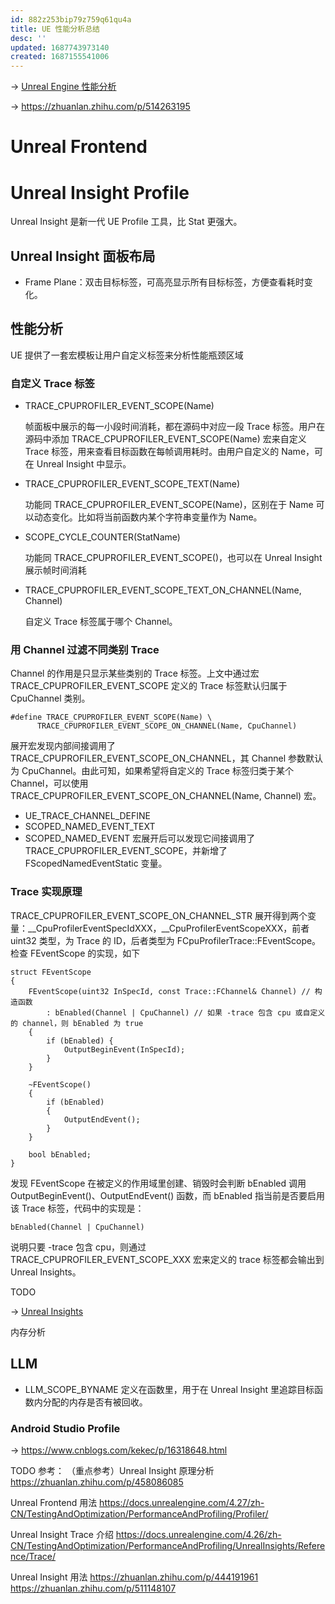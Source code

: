 ```yaml
---
id: 882z253bip79z759q61qu4a
title: UE 性能分析总结
desc: ''
updated: 1687743973140
created: 1687155541006
---
```


-> [Unreal Engine 性能分析](https://docs.unrealengine.com/4.27/zh-CN/TestingAndOptimization/PerformanceAndProfiling/)

-> https://zhuanlan.zhihu.com/p/514263195

# Unreal Frontend

# Unreal Insight Profile

Unreal Insight 是新一代 UE Profile 工具，比 Stat 更强大。

## Unreal Insight 面板布局

- Frame Plane：双击目标标签，可高亮显示所有目标标签，方便查看耗时变化。

## 性能分析

UE 提供了一套宏模板让用户自定义标签来分析性能瓶颈区域

### 自定义 Trace 标签

- TRACE_CPUPROFILER_EVENT_SCOPE(Name)

  帧面板中展示的每一小段时间消耗，都在源码中对应一段 Trace 标签。用户在源码中添加 TRACE_CPUPROFILER_EVENT_SCOPE(Name) 宏来自定义 Trace 标签，用来查看目标函数在每帧调用耗时。由用户自定义的 Name，可在 Unreal Insight 中显示。

- TRACE_CPUPROFILER_EVENT_SCOPE_TEXT(Name)

  功能同 TRACE_CPUPROFILER_EVENT_SCOPE(Name)，区别在于 Name 可以动态变化。比如将当前函数内某个字符串变量作为 Name。

- SCOPE_CYCLE_COUNTER(StatName)

  功能同 TRACE_CPUPROFILER_EVENT_SCOPE()，也可以在 Unreal Insight 展示帧时间消耗

- TRACE_CPUPROFILER_EVENT_SCOPE_TEXT_ON_CHANNEL(Name, Channel)
  
  自定义 Trace 标签属于哪个 Channel。

### 用 Channel 过滤不同类别 Trace

Channel 的作用是只显示某些类别的 Trace 标签。上文中通过宏  TRACE_CPUPROFILER_EVENT_SCOPE 定义的 Trace 标签默认归属于 CpuChannel 类别。
  ```
  #define TRACE_CPUPROFILER_EVENT_SCOPE(Name) \
        TRACE_CPUPROFILER_EVENT_SCOPE_ON_CHANNEL(Name, CpuChannel)
  ```
展开宏发现内部间接调用了 TRACE_CPUPROFILER_EVENT_SCOPE_ON_CHANNEL，其 Channel 参数默认为 CpuChannel。由此可知，如果希望将自定义的 Trace 标签归类于某个 Channel，可以使用 TRACE_CPUPROFILER_EVENT_SCOPE_ON_CHANNEL(Name, Channel) 宏。

- UE_TRACE_CHANNEL_DEFINE
- SCOPED_NAMED_EVENT_TEXT
- SCOPED_NAMED_EVENT
  宏展开后可以发现它间接调用了 TRACE_CPUPROFILER_EVENT_SCOPE，并新增了 FScopedNamedEventStatic 变量。

### Trace 实现原理

TRACE_CPUPROFILER_EVENT_SCOPE_ON_CHANNEL_STR 展开得到两个变量：__CpuProfilerEventSpecIdXXX，__CpuProfilerEventScopeXXX，前者 uint32 类型，为 Trace 的 ID，后者类型为 FCpuProfilerTrace::FEventScope。检查 FEventScope 的实现，如下

```
struct FEventScope 
{
    FEventScope(uint32 InSpecId, const Trace::FChannel& Channel) // 构造函数
        : bEnabled(Channel | CpuChannel) // 如果 -trace 包含 cpu 或自定义的 channel，则 bEnabled 为 true
    {
        if (bEnabled) {
            OutputBeginEvent(InSpecId);
        }
    }

    ~FEventScope() 
    {
        if (bEnabled)
        {
            OutputEndEvent();
        }
    }

    bool bEnabled;
}
```

发现 FEventScope 在被定义的作用域里创建、销毁时会判断 bEnabled 调用 OutputBeginEvent()、OutputEndEvent() 函数，而 bEnabled 指当前是否要启用该 Trace 标签，代码中的实现是：

```
bEnabled(Channel | CpuChannel)
```

说明只要 -trace 包含 cpu，则通过 TRACE_CPUPROFILER_EVENT_SCOPE_XXX 宏来定义的 trace 标签都会输出到 Unreal Insights。

TODO

-> [Unreal Insights](https://docs.unrealengine.com/4.27/zh-CN/TestingAndOptimization/PerformanceAndProfiling/UnrealInsights/Overview/)

内存分析

## LLM

- LLM_SCOPE_BYNAME
定义在函数里，用于在 Unreal Insight 里追踪目标函数内分配的内存是否有被回收。

### Android Studio Profile

-> https://www.cnblogs.com/kekec/p/16318648.html


TODO 参考：
（重点参考）Unreal Insight 原理分析 https://zhuanlan.zhihu.com/p/458086085

Unreal Frontend 用法 https://docs.unrealengine.com/4.27/zh-CN/TestingAndOptimization/PerformanceAndProfiling/Profiler/

Unreal Insight Trace 介绍 https://docs.unrealengine.com/4.26/zh-CN/TestingAndOptimization/PerformanceAndProfiling/UnrealInsights/Reference/Trace/

Unreal Insight 用法 
https://zhuanlan.zhihu.com/p/444191961
https://zhuanlan.zhihu.com/p/511148107

